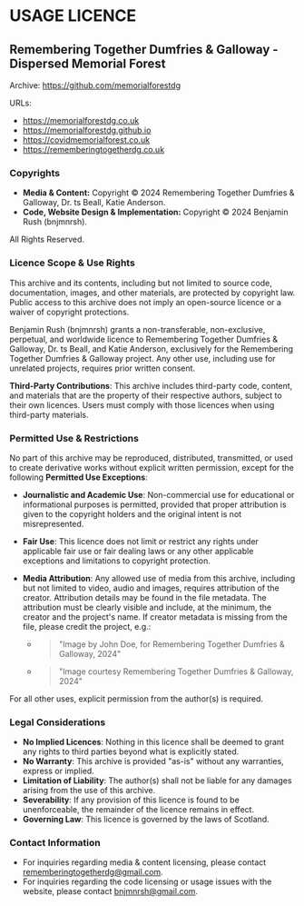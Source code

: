 # USAGE LICENCE

## Remembering Together Dumfries & Galloway - Dispersed Memorial Forest

Archive: <https://github.com/memorialforestdg>

URLs:

- https://memorialforestdg.co.uk
- https://memorialforestdg.github.io
- https://covidmemorialforest.co.uk
- https://rememberingtogetherdg.co.uk

### Copyrights

- **Media & Content:** Copyright © 2024 Remembering Together Dumfries & Galloway, Dr. ts Beall, Katie Anderson.
- **Code, Website Design & Implementation:** Copyright © 2024 Benjamin Rush (bnjmnrsh).

All Rights Reserved.

### Licence Scope & Use Rights

This archive and its contents, including but not limited to source code, documentation, images, and other materials, are protected by copyright law. Public access to this archive does not imply an open-source licence or a waiver of copyright protections.

Benjamin Rush (bnjmnrsh) grants a non-transferable, non-exclusive, perpetual, and worldwide licence to Remembering Together Dumfries & Galloway, Dr. ts Beall, and Katie Anderson, exclusively for the Remembering Together Dumfries & Galloway project. Any other use, including use for unrelated projects, requires prior written consent.

**Third-Party Contributions**: This archive includes third-party code, content, and materials that are the property of their respective authors, subject to their own licences. Users must comply with those licences when using third-party materials.

### Permitted Use & Restrictions

No part of this archive may be reproduced, distributed, transmitted, or used to create derivative works without explicit written permission, except for the following **Permitted Use Exceptions**:

- **Journalistic and Academic Use**: Non-commercial use for educational or informational purposes is permitted, provided that proper attribution is given to the copyright holders and the original intent is not misrepresented.
- **Fair Use**: This licence does not limit or restrict any rights under applicable fair use or fair dealing laws or any other applicable exceptions and limitations to copyright protection.
- **Media Attribution**: Any allowed use of media from this archive, including but not limited to video, audio and images, requires attribution of the creator. Attribution details may be found in the file metadata. The attribution must be clearly visible and include, at the minimum, the creator and the project's name. If creator metadata is missing from the file, please credit the project, e.g.:

  - > "Image by John Doe, for Remembering Together Dumfries & Galloway, 2024"

  - > "Image courtesy Remembering Together Dumfries & Galloway, 2024"

For all other uses, explicit permission from the author(s) is required.

### Legal Considerations

- **No Implied Licences**: Nothing in this licence shall be deemed to grant any rights to third parties beyond what is explicitly stated.
- **No Warranty**: This archive is provided "as-is" without any warranties, express or implied.
- **Limitation of Liability**: The author(s) shall not be liable for any damages arising from the use of this archive.
- **Severability**: If any provision of this licence is found to be unenforceable, the remainder of the licence remains in effect.
- **Governing Law**: This licence is governed by the laws of Scotland.

### Contact Information

- For inquiries regarding media & content licensing, please contact <rememberingtogetherdg@gmail.com>.
- For inquiries regarding the code licensing or usage issues with the website, please contact <bnjmnrsh@gmail.com>.
